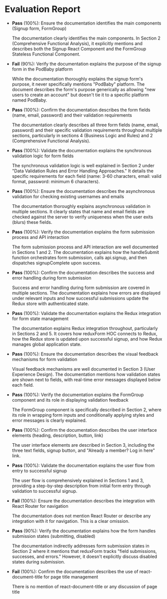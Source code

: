 # Evaluation Report

- **Pass** (100%): Ensure the documentation identifies the main components (Signup form, FormGroup)
  
  The documentation clearly identifies the main components. In Section 2 (Comprehensive Functional Analysis), it explicitly mentions and describes both the Signup React Component and the FormGroup Stateless Functional Component.

- **Fail** (90%): Verify the documentation explains the purpose of the signup form in the PodBaby platform
  
  While the documentation thoroughly explains the signup form's purpose, it never specifically mentions "PodBaby" platform. The document describes the form's purpose generically as allowing "new users to create an account" but doesn't tie it to a specific platform named PodBaby.

- **Pass** (100%): Confirm the documentation describes the form fields (name, email, password) and their validation requirements
  
  The documentation clearly describes all three form fields (name, email, password) and their specific validation requirements throughout multiple sections, particularly in sections 4 (Business Logic and Rules) and 2 (Comprehensive Functional Analysis).

- **Pass** (100%): Validate the documentation explains the synchronous validation logic for form fields
  
  The synchronous validation logic is well explained in Section 2 under "Data Validation Rules and Error Handling Approaches." It details the specific requirements for each field (name: 3-60 characters, email: valid format, password: minimum 6 characters).

- **Pass** (100%): Ensure the documentation describes the asynchronous validation for checking existing usernames and emails
  
  The documentation thoroughly explains asynchronous validation in multiple sections. It clearly states that name and email fields are checked against the server to verify uniqueness when the user exits (blurs) these fields.

- **Pass** (100%): Verify the documentation explains the form submission process and API interaction
  
  The form submission process and API interaction are well documented in Sections 1 and 2. The documentation explains how the handleSubmit function orchestrates form submission, calls api.signup, and then dispatches signupComplete upon success.

- **Pass** (100%): Confirm the documentation describes the success and error handling during form submission
  
  Success and error handling during form submission are covered in multiple sections. The documentation explains how errors are displayed under relevant inputs and how successful submissions update the Redux store with authenticated state.

- **Pass** (100%): Validate the documentation explains the Redux integration for form state management
  
  The documentation explains Redux integration throughout, particularly in Sections 2 and 5. It covers how reduxForm HOC connects to Redux, how the Redux store is updated upon successful signup, and how Redux manages global application state.

- **Pass** (100%): Ensure the documentation describes the visual feedback mechanisms for form validation
  
  Visual feedback mechanisms are well documented in Section 3 (User Experience Design). The documentation mentions how validation states are shown next to fields, with real-time error messages displayed below each field.

- **Pass** (100%): Verify the documentation explains the FormGroup component and its role in displaying validation feedback
  
  The FormGroup component is specifically described in Section 2, where its role in wrapping form inputs and conditionally applying styles and error messages is clearly explained.

- **Pass** (100%): Confirm the documentation describes the user interface elements (heading, description, button, link)
  
  The user interface elements are described in Section 3, including the three text fields, signup button, and "Already a member? Log in here" link.

- **Pass** (100%): Validate the documentation explains the user flow from entry to successful signup
  
  The user flow is comprehensively explained in Sections 1 and 3, providing a step-by-step description from initial form entry through validation to successful signup.

- **Fail** (100%): Ensure the documentation describes the integration with React Router for navigation
  
  The documentation does not mention React Router or describe any integration with it for navigation. This is a clear omission.

- **Pass** (90%): Verify the documentation explains how the form handles submission states (submitting, disabled)
  
  The documentation indirectly addresses form submission states in Section 2 where it mentions that reduxForm tracks "field submissions, successes, and errors." However, it doesn't explicitly discuss disabled states during submission.

- **Fail** (100%): Confirm the documentation describes the use of react-document-title for page title management
  
  There is no mention of react-document-title or any discussion of page title
